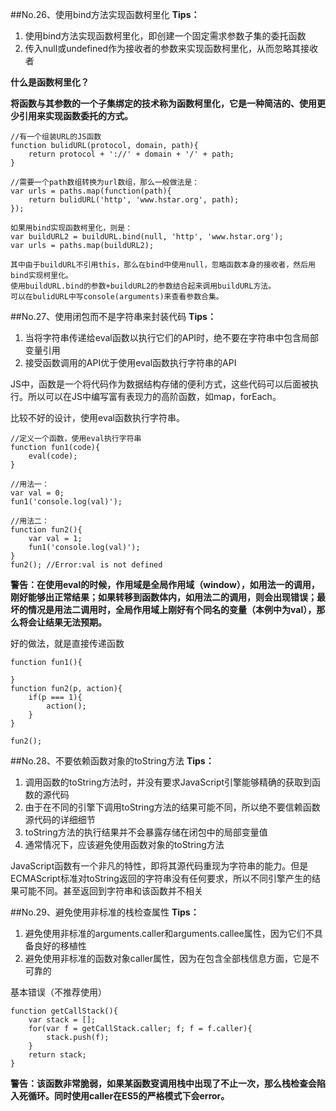 ##No.26、使用bind方法实现函数柯里化
**Tips：**

1. 使用bind方法实现函数柯里化，即创建一个固定需求参数子集的委托函数
2. 传入null或undefined作为接收者的参数来实现函数柯里化，从而忽略其接收者

**什么是函数柯里化？**

**将函数与其参数的一个子集绑定的技术称为函数柯里化，它是一种简洁的、使用更少引用来实现函数委托的方式。**

	//有一个组装URL的JS函数
	function bulidURL(protocol, domain, path){
		return protocol + '://' + domain + '/' + path;
	}

	//需要一个path数组转换为url数组，那么一般做法是：
	var urls = paths.map(function(path){
		return bulidURL('http', 'www.hstar.org', path);
	});

	如果用bind实现函数柯里化，则是：
	var buildURL2 = buildURL.bind(null, 'http', 'www.hstar.org');
	var urls = paths.map(buildURL2);

	其中由于buildURL不引用this，那么在bind中使用null，忽略函数本身的接收者，然后用bind实现柯里化。
	使用buildURL.bind的参数+buildURL2的参数结合起来调用buildURL方法。
	可以在bulidURL中写console(arguments)来查看参数合集。

##No.27、使用闭包而不是字符串来封装代码
**Tips：**

1. 当将字符串传递给eval函数以执行它们的API时，绝不要在字符串中包含局部变量引用
2. 接受函数调用的API优于使用eval函数执行字符串的API

JS中，函数是一个将代码作为数据结构存储的便利方式，这些代码可以后面被执行。所以可以在JS中编写富有表现力的高阶函数，如map，forEach。

比较不好的设计，使用eval函数执行字符串。
	
	//定义一个函数，使用eval执行字符串
	function fun1(code){
		eval(code);
	}

	//用法一：
	var val = 0;
	fun1('console.log(val)');

	//用法二：
	function fun2(){
		var val = 1;
		fun1('console.log(val)');
	}
	fun2(); //Error:val is not defined

**警告：在使用eval的时候，作用域是全局作用域（window），如用法一的调用，刚好能够出正常结果；如果转移到函数体内，如用法二的调用，则会出现错误；最坏的情况是用法二调用时，全局作用域上刚好有个同名的变量（本例中为val），那么将会让结果无法预期。**

好的做法，就是直接传递函数

	function fun1(){
		
	}
	function fun2(p, action){
		if(p === 1){
			action();
		}
	}
	
	fun2();

##No.28、不要依赖函数对象的toString方法
**Tips：**

1. 调用函数的toString方法时，并没有要求JavaScript引擎能够精确的获取到函数的源代码
2. 由于在不同的引擎下调用toString方法的结果可能不同，所以绝不要信赖函数源代码的详细细节
3. toString方法的执行结果并不会暴露存储在闭包中的局部变量值
4. 通常情况下，应该避免使用函数对象的toString方法

JavaScript函数有一个非凡的特性，即将其源代码重现为字符串的能力。但是ECMAScript标准对toString返回的字符串没有任何要求，所以不同引擎产生的结果可能不同。甚至返回到字符串和该函数并不相关


##No.29、避免使用非标准的栈检查属性
**Tips：**

1. 避免使用非标准的arguments.caller和arguments.callee属性，因为它们不具备良好的移植性
2. 避免使用非标准的函数对象caller属性，因为在包含全部栈信息方面，它是不可靠的

基本错误（不推荐使用）

	function getCallStack(){
		var stack = [];
		for(var f = getCallStack.caller; f; f = f.caller){
			stack.push(f);
		}
		return stack;
	}

**警告：该函数非常脆弱，如果某函数叜调用栈中出现了不止一次，那么栈检查会陷入死循环。同时使用caller在ES5的严格模式下会error。**